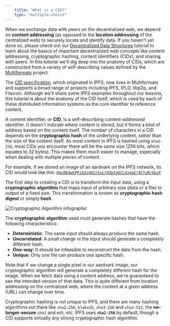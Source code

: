 ```yaml
---
    title: "What is a CID?"
    type: "multiple-choice"
---
```


When we exchange data with peers on the decentralized web, we depend on **content addressing** (as opposed to the **location addressing** of the centralized web) to securely locate and identify data. If you haven't yet done so, please check out our [Decentralized Data Structures](https://proto.school/data-structures/) tutorial to learn about the basics of important decentralized web concepts like content addressing, cryptographic hashing, content identifiers (CIDs), and sharing with peers. In this tutorial we'll dig deep into the anatomy of CIDs, which are constructed from a variety of self-describing values defined by the [Multiformats](https://multiformats.io) project.

The [CID specification](https://github.com/multiformats/cid), which originated in IPFS, now lives in Multiformats and supports a broad range of projects including IPFS, IPLD, libp2p, and Filecoin. Although we'll share some IPFS examples throughout our lessons, this tutorial is about the anatomy of the CID itself, which is used by each of these distributed information systems as the core identifier to reference content.

A content identifier, or **CID**, is a self-describing content-addressed identifier. It doesn't indicate _where_ content is stored, but it forms a kind of address based on the content itself. The number of characters in a CID depends on the **cryptographic hash** of the underlying content, rather than the size of the content itself. As most content in IPFS is hashed using `sha2-256`, most CIDs you encounter there will be the same size (256 bits, which equates to 32 bytes). This makes them much easier to manage, especially when dealing with multiple pieces of content.

For example, if we stored an image of an aardvark on the IPFS network, its CID would look like this:  [`QmcRD4wkPPi6dig81r5sLj9Zm1gDCL4zgpEj9CfuRrGbzF`](https://ipfs.io/ipfs/QmcRD4wkPPi6dig81r5sLj9Zm1gDCL4zgpEj9CfuRrGbzF)

The first step to creating a CID is to transform the input data, using a **cryptographic algorithm** that maps input of arbitrary size (data or a file) to output of a fixed size. This transformation is known as **cryptographic hash digest** or simply **hash**.

![Cryptographic Algorithm infographic](tutorial-assets/T0006L01-crypto-algo-256.png)

The **cryptographic algorithm** used must generate hashes that have the following characteristics:

- **Deterministic**: The same input should always produce the same hash.
- **Uncorrelated**: A small change in the input should generate a completely different hash.
- **One-way**: It should be infeasible to reconstruct the data from the hash.
- **Unique**: Only one file can produce one specific hash.

Note that if we change a single pixel in our aardvark image, our cryptographic algorithm will generate a completely different hash for the image. When we fetch data using a content address, we're guaranteed to see the intended version of that data. This is quite different from location addressing on the centralized web, where the content at a given address (URL) can change over time.

Cryptographic hashing is not unique to IPFS, and there are many hashing algorithms out there like `sha2-256`, `blake2b`, `sha3-256` and `sha3-512`, the **no-longer-secure** `sha1` and `md5`, etc. IPFS uses **`sha2-256`** by default, though a CID supports virtually any strong cryptographic hash algorithm.
